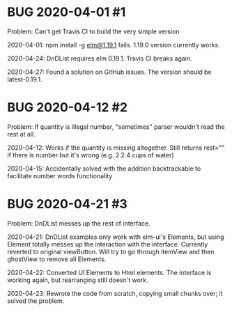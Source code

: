 # BUG 2020-04-01 #1
Problem: Can't get Travis CI to build the very simple version

2020-04-01: npm install -g elm@1.19.1 fails. 1.19.0 version currently works.

2020-04-24: DnDList requires elm 0.19.1. Travis CI breaks again.

2020-04-27: Found a solution on GitHub issues. The version should be latest-0.19.1.


# BUG 2020-04-12 #2
Problem: If quantity is illegal number, "sometimes" parser wouldn't read the rest at all.

2020-04-12: Works if the quantity is missing altogether. Still returns rest="" if there is number but it's wrong (e.g. 2.2.4 cups of water)

2020-04-15: Accidentally solved with the addition backtrackable to facilitate number words functionality


# BUG 2020-04-21 #3
Problem: DnDList messes up the rest of interface.

2020-04-21: DnDList examples only work with elm-ui's Elements, but using Element totally messes up the interaction with the interface. Currently reverted to original viewButton. Will try to go through itemView and then ghostView to remove all Elements.

2020-04-22: Converted UI Elements to Html elements. The interface is working again, but rearranging still doesn't work. 

2020-04-23: Rewrote the code from scratch, copying small chunks over; it solved the problem.
